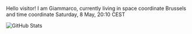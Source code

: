 Hello visitor! I am Giammarco, currently living in space coordinate Brussels and time coordinate Saturday, 8 May, 20:10 CEST

![GitHub Stats](https://github-readme-stats.vercel.app/api?username=grcasanova)
